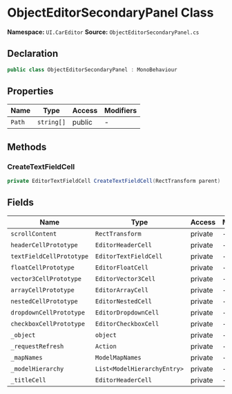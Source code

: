 # ObjectEditorSecondaryPanel Class

**Namespace:** `UI.CarEditor`
**Source:** `ObjectEditorSecondaryPanel.cs`

## Declaration

```csharp
public class ObjectEditorSecondaryPanel : MonoBehaviour
```

## Properties

| Name | Type | Access | Modifiers |
|------|------|--------|-----------|
| `Path` | `string[]` | public | - |

## Methods

### CreateTextFieldCell

```csharp
private EditorTextFieldCell CreateTextFieldCell(RectTransform parent)
```

## Fields

| Name | Type | Access | Modifiers |
|------|------|--------|-----------|
| `scrollContent` | `RectTransform` | private | - |
| `headerCellPrototype` | `EditorHeaderCell` | private | - |
| `textFieldCellPrototype` | `EditorTextFieldCell` | private | - |
| `floatCellPrototype` | `EditorFloatCell` | private | - |
| `vector3CellPrototype` | `EditorVector3Cell` | private | - |
| `arrayCellPrototype` | `EditorArrayCell` | private | - |
| `nestedCellPrototype` | `EditorNestedCell` | private | - |
| `dropdownCellPrototype` | `EditorDropdownCell` | private | - |
| `checkboxCellPrototype` | `EditorCheckboxCell` | private | - |
| `_object` | `object` | private | - |
| `_requestRefresh` | `Action` | private | - |
| `_mapNames` | `ModelMapNames` | private | - |
| `_modelHierarchy` | `List<ModelHierarchyEntry>` | private | - |
| `_titleCell` | `EditorHeaderCell` | private | - |

